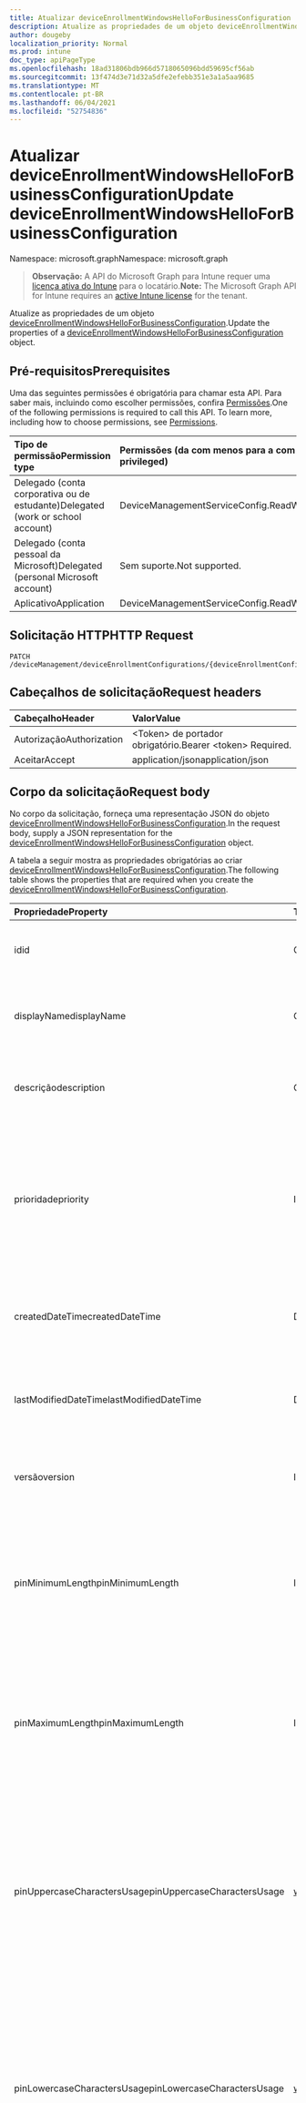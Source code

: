 ```yaml
---
title: Atualizar deviceEnrollmentWindowsHelloForBusinessConfiguration
description: Atualize as propriedades de um objeto deviceEnrollmentWindowsHelloForBusinessConfiguration.
author: dougeby
localization_priority: Normal
ms.prod: intune
doc_type: apiPageType
ms.openlocfilehash: 18ad31806bdb966d5718065096bdd59695cf56ab
ms.sourcegitcommit: 13f474d3e71d32a5dfe2efebb351e3a1a5aa9685
ms.translationtype: MT
ms.contentlocale: pt-BR
ms.lasthandoff: 06/04/2021
ms.locfileid: "52754836"
---
```

# <a name="update-deviceenrollmentwindowshelloforbusinessconfiguration"></a><span data-ttu-id="24be3-103">Atualizar deviceEnrollmentWindowsHelloForBusinessConfiguration</span><span class="sxs-lookup"><span data-stu-id="24be3-103">Update deviceEnrollmentWindowsHelloForBusinessConfiguration</span></span>

<span data-ttu-id="24be3-104">Namespace: microsoft.graph</span><span class="sxs-lookup"><span data-stu-id="24be3-104">Namespace: microsoft.graph</span></span>

> <span data-ttu-id="24be3-105">**Observação:** A API do Microsoft Graph para Intune requer uma [licença ativa do Intune](https://go.microsoft.com/fwlink/?linkid=839381) para o locatário.</span><span class="sxs-lookup"><span data-stu-id="24be3-105">**Note:** The Microsoft Graph API for Intune requires an [active Intune license](https://go.microsoft.com/fwlink/?linkid=839381) for the tenant.</span></span>

<span data-ttu-id="24be3-106">Atualize as propriedades de um objeto [deviceEnrollmentWindowsHelloForBusinessConfiguration](../resources/intune-onboarding-deviceenrollmentwindowshelloforbusinessconfiguration.md).</span><span class="sxs-lookup"><span data-stu-id="24be3-106">Update the properties of a [deviceEnrollmentWindowsHelloForBusinessConfiguration](../resources/intune-onboarding-deviceenrollmentwindowshelloforbusinessconfiguration.md) object.</span></span>

## <a name="prerequisites"></a><span data-ttu-id="24be3-107">Pré-requisitos</span><span class="sxs-lookup"><span data-stu-id="24be3-107">Prerequisites</span></span>
<span data-ttu-id="24be3-p101">Uma das seguintes permissões é obrigatória para chamar esta API. Para saber mais, incluindo como escolher permissões, confira [Permissões](/graph/permissions-reference).</span><span class="sxs-lookup"><span data-stu-id="24be3-p101">One of the following permissions is required to call this API. To learn more, including how to choose permissions, see [Permissions](/graph/permissions-reference).</span></span>

|<span data-ttu-id="24be3-110">Tipo de permissão</span><span class="sxs-lookup"><span data-stu-id="24be3-110">Permission type</span></span>|<span data-ttu-id="24be3-111">Permissões (da com menos para a com mais privilégios)</span><span class="sxs-lookup"><span data-stu-id="24be3-111">Permissions (from least to most privileged)</span></span>|
|:---|:---|
|<span data-ttu-id="24be3-112">Delegado (conta corporativa ou de estudante)</span><span class="sxs-lookup"><span data-stu-id="24be3-112">Delegated (work or school account)</span></span>|<span data-ttu-id="24be3-113">DeviceManagementServiceConfig.ReadWrite.All</span><span class="sxs-lookup"><span data-stu-id="24be3-113">DeviceManagementServiceConfig.ReadWrite.All</span></span>|
|<span data-ttu-id="24be3-114">Delegado (conta pessoal da Microsoft)</span><span class="sxs-lookup"><span data-stu-id="24be3-114">Delegated (personal Microsoft account)</span></span>|<span data-ttu-id="24be3-115">Sem suporte.</span><span class="sxs-lookup"><span data-stu-id="24be3-115">Not supported.</span></span>|
|<span data-ttu-id="24be3-116">Aplicativo</span><span class="sxs-lookup"><span data-stu-id="24be3-116">Application</span></span>|<span data-ttu-id="24be3-117">DeviceManagementServiceConfig.ReadWrite.All</span><span class="sxs-lookup"><span data-stu-id="24be3-117">DeviceManagementServiceConfig.ReadWrite.All</span></span>|

## <a name="http-request"></a><span data-ttu-id="24be3-118">Solicitação HTTP</span><span class="sxs-lookup"><span data-stu-id="24be3-118">HTTP Request</span></span>
<!-- {
  "blockType": "ignored"
}
-->
``` http
PATCH /deviceManagement/deviceEnrollmentConfigurations/{deviceEnrollmentConfigurationId}
```

## <a name="request-headers"></a><span data-ttu-id="24be3-119">Cabeçalhos de solicitação</span><span class="sxs-lookup"><span data-stu-id="24be3-119">Request headers</span></span>
|<span data-ttu-id="24be3-120">Cabeçalho</span><span class="sxs-lookup"><span data-stu-id="24be3-120">Header</span></span>|<span data-ttu-id="24be3-121">Valor</span><span class="sxs-lookup"><span data-stu-id="24be3-121">Value</span></span>|
|:---|:---|
|<span data-ttu-id="24be3-122">Autorização</span><span class="sxs-lookup"><span data-stu-id="24be3-122">Authorization</span></span>|<span data-ttu-id="24be3-123">&lt;Token&gt; de portador obrigatório.</span><span class="sxs-lookup"><span data-stu-id="24be3-123">Bearer &lt;token&gt; Required.</span></span>|
|<span data-ttu-id="24be3-124">Aceitar</span><span class="sxs-lookup"><span data-stu-id="24be3-124">Accept</span></span>|<span data-ttu-id="24be3-125">application/json</span><span class="sxs-lookup"><span data-stu-id="24be3-125">application/json</span></span>|

## <a name="request-body"></a><span data-ttu-id="24be3-126">Corpo da solicitação</span><span class="sxs-lookup"><span data-stu-id="24be3-126">Request body</span></span>
<span data-ttu-id="24be3-127">No corpo da solicitação, forneça uma representação JSON do objeto [deviceEnrollmentWindowsHelloForBusinessConfiguration](../resources/intune-onboarding-deviceenrollmentwindowshelloforbusinessconfiguration.md).</span><span class="sxs-lookup"><span data-stu-id="24be3-127">In the request body, supply a JSON representation for the [deviceEnrollmentWindowsHelloForBusinessConfiguration](../resources/intune-onboarding-deviceenrollmentwindowshelloforbusinessconfiguration.md) object.</span></span>

<span data-ttu-id="24be3-128">A tabela a seguir mostra as propriedades obrigatórias ao criar [deviceEnrollmentWindowsHelloForBusinessConfiguration](../resources/intune-onboarding-deviceenrollmentwindowshelloforbusinessconfiguration.md).</span><span class="sxs-lookup"><span data-stu-id="24be3-128">The following table shows the properties that are required when you create the [deviceEnrollmentWindowsHelloForBusinessConfiguration](../resources/intune-onboarding-deviceenrollmentwindowshelloforbusinessconfiguration.md).</span></span>

|<span data-ttu-id="24be3-129">Propriedade</span><span class="sxs-lookup"><span data-stu-id="24be3-129">Property</span></span>|<span data-ttu-id="24be3-130">Tipo</span><span class="sxs-lookup"><span data-stu-id="24be3-130">Type</span></span>|<span data-ttu-id="24be3-131">Descrição</span><span class="sxs-lookup"><span data-stu-id="24be3-131">Description</span></span>|
|:---|:---|:---|
|<span data-ttu-id="24be3-132">id</span><span class="sxs-lookup"><span data-stu-id="24be3-132">id</span></span>|<span data-ttu-id="24be3-133">Cadeia de caracteres</span><span class="sxs-lookup"><span data-stu-id="24be3-133">String</span></span>|<span data-ttu-id="24be3-134">Identificador exclusivo da conta Herdada de [deviceEnrollmentConfiguration](../resources/intune-onboarding-deviceenrollmentconfiguration.md)</span><span class="sxs-lookup"><span data-stu-id="24be3-134">Unique Identifier for the account Inherited from [deviceEnrollmentConfiguration](../resources/intune-onboarding-deviceenrollmentconfiguration.md)</span></span>|
|<span data-ttu-id="24be3-135">displayName</span><span class="sxs-lookup"><span data-stu-id="24be3-135">displayName</span></span>|<span data-ttu-id="24be3-136">Cadeia de caracteres</span><span class="sxs-lookup"><span data-stu-id="24be3-136">String</span></span>|<span data-ttu-id="24be3-137">O nome de exibição da configuração de registro de dispositivo Herdada de [deviceEnrollmentConfiguration](../resources/intune-onboarding-deviceenrollmentconfiguration.md)</span><span class="sxs-lookup"><span data-stu-id="24be3-137">The display name of the device enrollment configuration Inherited from [deviceEnrollmentConfiguration](../resources/intune-onboarding-deviceenrollmentconfiguration.md)</span></span>|
|<span data-ttu-id="24be3-138">descrição</span><span class="sxs-lookup"><span data-stu-id="24be3-138">description</span></span>|<span data-ttu-id="24be3-139">Cadeia de caracteres</span><span class="sxs-lookup"><span data-stu-id="24be3-139">String</span></span>|<span data-ttu-id="24be3-140">A descrição da configuração de registro de dispositivo Herdada de [deviceEnrollmentConfiguration](../resources/intune-onboarding-deviceenrollmentconfiguration.md)</span><span class="sxs-lookup"><span data-stu-id="24be3-140">The description of the device enrollment configuration Inherited from [deviceEnrollmentConfiguration](../resources/intune-onboarding-deviceenrollmentconfiguration.md)</span></span>|
|<span data-ttu-id="24be3-141">prioridade</span><span class="sxs-lookup"><span data-stu-id="24be3-141">priority</span></span>|<span data-ttu-id="24be3-142">Int32</span><span class="sxs-lookup"><span data-stu-id="24be3-142">Int32</span></span>|<span data-ttu-id="24be3-143">A prioridade é usada quando um usuário existe em vários grupos que são atribuídos à configuração de registro.</span><span class="sxs-lookup"><span data-stu-id="24be3-143">Priority is used when a user exists in multiple groups that are assigned enrollment configuration.</span></span> <span data-ttu-id="24be3-144">Os usuários estão sujeitos apenas à configuração com o valor de prioridade mais baixo.</span><span class="sxs-lookup"><span data-stu-id="24be3-144">Users are subject only to the configuration with the lowest priority value.</span></span> <span data-ttu-id="24be3-145">Herdada do [deviceEnrollmentConfiguration](../resources/intune-onboarding-deviceenrollmentconfiguration.md)</span><span class="sxs-lookup"><span data-stu-id="24be3-145">Inherited from [deviceEnrollmentConfiguration](../resources/intune-onboarding-deviceenrollmentconfiguration.md)</span></span>|
|<span data-ttu-id="24be3-146">createdDateTime</span><span class="sxs-lookup"><span data-stu-id="24be3-146">createdDateTime</span></span>|<span data-ttu-id="24be3-147">DateTimeOffset</span><span class="sxs-lookup"><span data-stu-id="24be3-147">DateTimeOffset</span></span>|<span data-ttu-id="24be3-148">Hora de data criada em UTC da configuração de registro de dispositivo Herdada de [deviceEnrollmentConfiguration](../resources/intune-onboarding-deviceenrollmentconfiguration.md)</span><span class="sxs-lookup"><span data-stu-id="24be3-148">Created date time in UTC of the device enrollment configuration Inherited from [deviceEnrollmentConfiguration](../resources/intune-onboarding-deviceenrollmentconfiguration.md)</span></span>|
|<span data-ttu-id="24be3-149">lastModifiedDateTime</span><span class="sxs-lookup"><span data-stu-id="24be3-149">lastModifiedDateTime</span></span>|<span data-ttu-id="24be3-150">DateTimeOffset</span><span class="sxs-lookup"><span data-stu-id="24be3-150">DateTimeOffset</span></span>|<span data-ttu-id="24be3-151">Última data de modificação no UTC da configuração de registro de dispositivo Herdada de [deviceEnrollmentConfiguration](../resources/intune-onboarding-deviceenrollmentconfiguration.md)</span><span class="sxs-lookup"><span data-stu-id="24be3-151">Last modified date time in UTC of the device enrollment configuration Inherited from [deviceEnrollmentConfiguration](../resources/intune-onboarding-deviceenrollmentconfiguration.md)</span></span>|
|<span data-ttu-id="24be3-152">versão</span><span class="sxs-lookup"><span data-stu-id="24be3-152">version</span></span>|<span data-ttu-id="24be3-153">Int32</span><span class="sxs-lookup"><span data-stu-id="24be3-153">Int32</span></span>|<span data-ttu-id="24be3-154">A versão da configuração de registro de dispositivo Herdada de [deviceEnrollmentConfiguration](../resources/intune-onboarding-deviceenrollmentconfiguration.md)</span><span class="sxs-lookup"><span data-stu-id="24be3-154">The version of the device enrollment configuration Inherited from [deviceEnrollmentConfiguration](../resources/intune-onboarding-deviceenrollmentconfiguration.md)</span></span>|
|<span data-ttu-id="24be3-155">pinMinimumLength</span><span class="sxs-lookup"><span data-stu-id="24be3-155">pinMinimumLength</span></span>|<span data-ttu-id="24be3-156">Int32</span><span class="sxs-lookup"><span data-stu-id="24be3-156">Int32</span></span>|<span data-ttu-id="24be3-157">Controla o número mínimo de caracteres necessário para o PIN Windows Hello para Empresas.</span><span class="sxs-lookup"><span data-stu-id="24be3-157">Controls the minimum number of characters required for the Windows Hello for Business PIN.</span></span>  <span data-ttu-id="24be3-158">Esse valor deve estar entre 4 e 127, inclusive, e menor ou igual ao valor definido para o PIN máximo.</span><span class="sxs-lookup"><span data-stu-id="24be3-158">This value must be between 4 and 127, inclusive, and less than or equal to the value set for the maximum PIN.</span></span>|
|<span data-ttu-id="24be3-159">pinMaximumLength</span><span class="sxs-lookup"><span data-stu-id="24be3-159">pinMaximumLength</span></span>|<span data-ttu-id="24be3-160">Int32</span><span class="sxs-lookup"><span data-stu-id="24be3-160">Int32</span></span>|<span data-ttu-id="24be3-161">Controla o número máximo de caracteres permitidos para o PIN Windows Hello para Empresas.</span><span class="sxs-lookup"><span data-stu-id="24be3-161">Controls the maximum number of characters allowed for the Windows Hello for Business PIN.</span></span> <span data-ttu-id="24be3-162">Esse valor deve estar entre 4 e 127, inclusive.</span><span class="sxs-lookup"><span data-stu-id="24be3-162">This value must be between 4 and 127, inclusive.</span></span> <span data-ttu-id="24be3-163">Esse valor deve ser maior ou igual ao valor definido para o PIN mínimo.</span><span class="sxs-lookup"><span data-stu-id="24be3-163">This value must be greater than or equal to the value set for the minimum PIN.</span></span>|
|<span data-ttu-id="24be3-164">pinUppercaseCharactersUsage</span><span class="sxs-lookup"><span data-stu-id="24be3-164">pinUppercaseCharactersUsage</span></span>|[<span data-ttu-id="24be3-165">windowsHelloForBusinessPinUsage</span><span class="sxs-lookup"><span data-stu-id="24be3-165">windowsHelloForBusinessPinUsage</span></span>](../resources/intune-onboarding-windowshelloforbusinesspinusage.md)|<span data-ttu-id="24be3-166">Controla a capacidade de usar letras maiúsculas no PIN Windows Hello para Empresas.</span><span class="sxs-lookup"><span data-stu-id="24be3-166">Controls the ability to use uppercase letters in the Windows Hello for Business PIN.</span></span>  <span data-ttu-id="24be3-167">Permitido permite o uso de letras maiúsculas, enquanto Required garante que elas estão presentes.</span><span class="sxs-lookup"><span data-stu-id="24be3-167">Allowed permits the use of uppercase letter(s), whereas Required ensures they are present.</span></span> <span data-ttu-id="24be3-168">Se definido como Não Permitido, as letras maiúsculas não serão permitidas.</span><span class="sxs-lookup"><span data-stu-id="24be3-168">If set to Not Allowed, uppercase letters will not be permitted.</span></span> <span data-ttu-id="24be3-169">Os valores possíveis são: `allowed`, `required`, `disallowed`.</span><span class="sxs-lookup"><span data-stu-id="24be3-169">Possible values are: `allowed`, `required`, `disallowed`.</span></span>|
|<span data-ttu-id="24be3-170">pinLowercaseCharactersUsage</span><span class="sxs-lookup"><span data-stu-id="24be3-170">pinLowercaseCharactersUsage</span></span>|[<span data-ttu-id="24be3-171">windowsHelloForBusinessPinUsage</span><span class="sxs-lookup"><span data-stu-id="24be3-171">windowsHelloForBusinessPinUsage</span></span>](../resources/intune-onboarding-windowshelloforbusinesspinusage.md)|<span data-ttu-id="24be3-172">Controla a capacidade de usar letras minúsculas no PIN Windows Hello para Empresas.</span><span class="sxs-lookup"><span data-stu-id="24be3-172">Controls the ability to use lowercase letters in the Windows Hello for Business PIN.</span></span>  <span data-ttu-id="24be3-173">Permitido permite o uso de letras minúsculas, enquanto Required garante que elas estão presentes.</span><span class="sxs-lookup"><span data-stu-id="24be3-173">Allowed permits the use of lowercase letter(s), whereas Required ensures they are present.</span></span> <span data-ttu-id="24be3-174">Se definido como Não Permitido, as letras minúsculas não serão permitidas.</span><span class="sxs-lookup"><span data-stu-id="24be3-174">If set to Not Allowed, lowercase letters will not be permitted.</span></span> <span data-ttu-id="24be3-175">Os valores possíveis são: `allowed`, `required`, `disallowed`.</span><span class="sxs-lookup"><span data-stu-id="24be3-175">Possible values are: `allowed`, `required`, `disallowed`.</span></span>|
|<span data-ttu-id="24be3-176">pinSpecialCharactersUsage</span><span class="sxs-lookup"><span data-stu-id="24be3-176">pinSpecialCharactersUsage</span></span>|[<span data-ttu-id="24be3-177">windowsHelloForBusinessPinUsage</span><span class="sxs-lookup"><span data-stu-id="24be3-177">windowsHelloForBusinessPinUsage</span></span>](../resources/intune-onboarding-windowshelloforbusinesspinusage.md)|<span data-ttu-id="24be3-178">Controla a capacidade de usar caracteres especiais no PIN Windows Hello para Empresas.</span><span class="sxs-lookup"><span data-stu-id="24be3-178">Controls the ability to use special characters in the Windows Hello for Business PIN.</span></span>  <span data-ttu-id="24be3-179">Permitido permite o uso de caracteres especiais, enquanto Obrigatório garante que eles estão presentes.</span><span class="sxs-lookup"><span data-stu-id="24be3-179">Allowed permits the use of special character(s), whereas Required ensures they are present.</span></span> <span data-ttu-id="24be3-180">Se definido como Não Permitido, caracteres especiais não serão permitidos.</span><span class="sxs-lookup"><span data-stu-id="24be3-180">If set to Not Allowed, special character(s) will not be permitted.</span></span> <span data-ttu-id="24be3-181">Os valores possíveis são: `allowed`, `required`, `disallowed`.</span><span class="sxs-lookup"><span data-stu-id="24be3-181">Possible values are: `allowed`, `required`, `disallowed`.</span></span>|
|<span data-ttu-id="24be3-182">estado</span><span class="sxs-lookup"><span data-stu-id="24be3-182">state</span></span>|[<span data-ttu-id="24be3-183">enablement</span><span class="sxs-lookup"><span data-stu-id="24be3-183">enablement</span></span>](../resources/intune-onboarding-enablement.md)|<span data-ttu-id="24be3-184">Controla se o dispositivo deve ser configurado para Windows Hello para Empresas.</span><span class="sxs-lookup"><span data-stu-id="24be3-184">Controls whether to allow the device to be configured for Windows Hello for Business.</span></span> <span data-ttu-id="24be3-185">Se estiver definido como desabilitado, o usuário não poderá provisionar Windows Hello para Empresas, exceto em Azure Active Directory celulares ingressados, se necessário.</span><span class="sxs-lookup"><span data-stu-id="24be3-185">If set to disabled, the user cannot provision Windows Hello for Business except on Azure Active Directory joined mobile phones if otherwise required.</span></span> <span data-ttu-id="24be3-186">Se definido como Não Configurado, o Intune não substituirá os padrões do cliente.</span><span class="sxs-lookup"><span data-stu-id="24be3-186">If set to Not Configured, Intune will not override client defaults.</span></span> <span data-ttu-id="24be3-187">Os valores possíveis são: `notConfigured`, `enabled`, `disabled`.</span><span class="sxs-lookup"><span data-stu-id="24be3-187">Possible values are: `notConfigured`, `enabled`, `disabled`.</span></span>|
|<span data-ttu-id="24be3-188">securityDeviceRequired</span><span class="sxs-lookup"><span data-stu-id="24be3-188">securityDeviceRequired</span></span>|<span data-ttu-id="24be3-189">Booliano</span><span class="sxs-lookup"><span data-stu-id="24be3-189">Boolean</span></span>|<span data-ttu-id="24be3-190">Controla se é necessário um TPM (Trusted Platform Module) para provisionamento Windows Hello para Empresas.</span><span class="sxs-lookup"><span data-stu-id="24be3-190">Controls whether to require a Trusted Platform Module (TPM) for provisioning Windows Hello for Business.</span></span> <span data-ttu-id="24be3-191">Um TPM fornece um benefício adicional de segurança, já que os dados armazenados nele não podem ser usados em outros dispositivos.</span><span class="sxs-lookup"><span data-stu-id="24be3-191">A TPM provides an additional security benefit in that data stored on it cannot be used on other devices.</span></span> <span data-ttu-id="24be3-192">Se definido como False, todos os dispositivos podem provisionar Windows Hello para Empresas, mesmo que não haja um TPM usável.</span><span class="sxs-lookup"><span data-stu-id="24be3-192">If set to False, all devices can provision Windows Hello for Business even if there is not a usable TPM.</span></span>|
|<span data-ttu-id="24be3-193">unlockWithBiometricsEnabled</span><span class="sxs-lookup"><span data-stu-id="24be3-193">unlockWithBiometricsEnabled</span></span>|<span data-ttu-id="24be3-194">Booliano</span><span class="sxs-lookup"><span data-stu-id="24be3-194">Boolean</span></span>|<span data-ttu-id="24be3-195">Controla o uso de gestos biométricos, como face e impressão digital, como uma alternativa para o PIN Windows Hello para Empresas.</span><span class="sxs-lookup"><span data-stu-id="24be3-195">Controls the use of biometric gestures, such as face and fingerprint, as an alternative to the Windows Hello for Business PIN.</span></span>  <span data-ttu-id="24be3-196">Se definido como False, gestos biométricos não são permitidos.</span><span class="sxs-lookup"><span data-stu-id="24be3-196">If set to False, biometric gestures are not allowed.</span></span> <span data-ttu-id="24be3-197">Os usuários ainda devem configurar um PIN como backup em caso de falhas.</span><span class="sxs-lookup"><span data-stu-id="24be3-197">Users must still configure a PIN as a backup in case of failures.</span></span>|
|<span data-ttu-id="24be3-198">remotePassportEnabled</span><span class="sxs-lookup"><span data-stu-id="24be3-198">remotePassportEnabled</span></span>|<span data-ttu-id="24be3-199">Booliano</span><span class="sxs-lookup"><span data-stu-id="24be3-199">Boolean</span></span>|<span data-ttu-id="24be3-200">Controla o uso do Remote Windows Hello para Empresas.</span><span class="sxs-lookup"><span data-stu-id="24be3-200">Controls the use of Remote Windows Hello for Business.</span></span> <span data-ttu-id="24be3-201">O Windows Hello para Empresas fornece a capacidade de um dispositivo portátil e registrado ser usável como um parceiro para autenticação da área de trabalho.</span><span class="sxs-lookup"><span data-stu-id="24be3-201">Remote Windows Hello for Business provides the ability for a portable, registered device to be usable as a companion for desktop authentication.</span></span> <span data-ttu-id="24be3-202">A área de trabalho deve ser ingressada no Azure AD e o dispositivo de suporte deve ter um pin de Windows Hello para Empresas.</span><span class="sxs-lookup"><span data-stu-id="24be3-202">The desktop must be Azure AD joined and the companion device must have a Windows Hello for Business PIN.</span></span>|
|<span data-ttu-id="24be3-203">pinPreviousBlockCount</span><span class="sxs-lookup"><span data-stu-id="24be3-203">pinPreviousBlockCount</span></span>|<span data-ttu-id="24be3-204">Int32</span><span class="sxs-lookup"><span data-stu-id="24be3-204">Int32</span></span>|<span data-ttu-id="24be3-205">Controla a capacidade de impedir que os usuários usem PINs anteriores.</span><span class="sxs-lookup"><span data-stu-id="24be3-205">Controls the ability to prevent users from using past PINs.</span></span> <span data-ttu-id="24be3-206">Isso deve ser definido entre 0 e 50, inclusive, e o PIN atual do usuário está incluído nessa contagem.</span><span class="sxs-lookup"><span data-stu-id="24be3-206">This must be set between 0 and 50, inclusive, and the current PIN of the user is included in that count.</span></span> <span data-ttu-id="24be3-207">Se definido como 0, os PINs anteriores não serão armazenados.</span><span class="sxs-lookup"><span data-stu-id="24be3-207">If set to 0, previous PINs are not stored.</span></span> <span data-ttu-id="24be3-208">O histórico de PIN não é preservado por meio de uma redefinição de PIN.</span><span class="sxs-lookup"><span data-stu-id="24be3-208">PIN history is not preserved through a PIN reset.</span></span>|
|<span data-ttu-id="24be3-209">pinExpirationInDays</span><span class="sxs-lookup"><span data-stu-id="24be3-209">pinExpirationInDays</span></span>|<span data-ttu-id="24be3-210">Int32</span><span class="sxs-lookup"><span data-stu-id="24be3-210">Int32</span></span>|<span data-ttu-id="24be3-211">Controla o período de tempo (em dias) que um PIN pode ser usado antes que o sistema exija que o usuário o altere.</span><span class="sxs-lookup"><span data-stu-id="24be3-211">Controls the period of time (in days) that a PIN can be used before the system requires the user to change it.</span></span> <span data-ttu-id="24be3-212">Isso deve ser definido entre 0 e 730, inclusive.</span><span class="sxs-lookup"><span data-stu-id="24be3-212">This must be set between 0 and 730, inclusive.</span></span> <span data-ttu-id="24be3-213">Se definido como 0, o PIN do usuário nunca expirará</span><span class="sxs-lookup"><span data-stu-id="24be3-213">If set to 0, the user's PIN will never expire</span></span>|
|<span data-ttu-id="24be3-214">enhancedBiometricsState</span><span class="sxs-lookup"><span data-stu-id="24be3-214">enhancedBiometricsState</span></span>|[<span data-ttu-id="24be3-215">enablement</span><span class="sxs-lookup"><span data-stu-id="24be3-215">enablement</span></span>](../resources/intune-onboarding-enablement.md)|<span data-ttu-id="24be3-216">Controla a capacidade de usar os recursos anti-spoofing para reconhecimento facial em dispositivos que o suportam.</span><span class="sxs-lookup"><span data-stu-id="24be3-216">Controls the ability to use the anti-spoofing features for facial recognition on devices which support it.</span></span> <span data-ttu-id="24be3-217">Se definido como desabilitado, os recursos anti-spoofing não são permitidos.</span><span class="sxs-lookup"><span data-stu-id="24be3-217">If set to disabled, anti-spoofing features are not allowed.</span></span> <span data-ttu-id="24be3-218">Se definido como Não Configurado, o usuário poderá escolher se deseja usar anti-spoofing.</span><span class="sxs-lookup"><span data-stu-id="24be3-218">If set to Not Configured, the user can choose whether they want to use anti-spoofing.</span></span> <span data-ttu-id="24be3-219">Os valores possíveis são: `notConfigured`, `enabled`, `disabled`.</span><span class="sxs-lookup"><span data-stu-id="24be3-219">Possible values are: `notConfigured`, `enabled`, `disabled`.</span></span>|



## <a name="response"></a><span data-ttu-id="24be3-220">Resposta</span><span class="sxs-lookup"><span data-stu-id="24be3-220">Response</span></span>
<span data-ttu-id="24be3-221">Se tiver êxito, este método retornará um código de resposta `200 OK` e um objeto [deviceEnrollmentWindowsHelloForBusinessConfiguration](../resources/intune-onboarding-deviceenrollmentwindowshelloforbusinessconfiguration.md) atualizado no corpo da resposta.</span><span class="sxs-lookup"><span data-stu-id="24be3-221">If successful, this method returns a `200 OK` response code and an updated [deviceEnrollmentWindowsHelloForBusinessConfiguration](../resources/intune-onboarding-deviceenrollmentwindowshelloforbusinessconfiguration.md) object in the response body.</span></span>

## <a name="example"></a><span data-ttu-id="24be3-222">Exemplo</span><span class="sxs-lookup"><span data-stu-id="24be3-222">Example</span></span>

### <a name="request"></a><span data-ttu-id="24be3-223">Solicitação</span><span class="sxs-lookup"><span data-stu-id="24be3-223">Request</span></span>
<span data-ttu-id="24be3-224">Este é um exemplo da solicitação.</span><span class="sxs-lookup"><span data-stu-id="24be3-224">Here is an example of the request.</span></span>
``` http
PATCH https://graph.microsoft.com/v1.0/deviceManagement/deviceEnrollmentConfigurations/{deviceEnrollmentConfigurationId}
Content-type: application/json
Content-length: 629

{
  "@odata.type": "#microsoft.graph.deviceEnrollmentWindowsHelloForBusinessConfiguration",
  "displayName": "Display Name value",
  "description": "Description value",
  "priority": 8,
  "version": 7,
  "pinMinimumLength": 0,
  "pinMaximumLength": 0,
  "pinUppercaseCharactersUsage": "required",
  "pinLowercaseCharactersUsage": "required",
  "pinSpecialCharactersUsage": "required",
  "state": "enabled",
  "securityDeviceRequired": true,
  "unlockWithBiometricsEnabled": true,
  "remotePassportEnabled": true,
  "pinPreviousBlockCount": 5,
  "pinExpirationInDays": 3,
  "enhancedBiometricsState": "enabled"
}
```

### <a name="response"></a><span data-ttu-id="24be3-225">Resposta</span><span class="sxs-lookup"><span data-stu-id="24be3-225">Response</span></span>
<span data-ttu-id="24be3-p115">Veja a seguir um exemplo da resposta. Observação: o objeto response mostrado aqui pode estar truncado por motivos de concisão. Todas as propriedades serão retornadas de uma chamada real.</span><span class="sxs-lookup"><span data-stu-id="24be3-p115">Here is an example of the response. Note: The response object shown here may be truncated for brevity. All of the properties will be returned from an actual call.</span></span>
``` http
HTTP/1.1 200 OK
Content-Type: application/json
Content-Length: 801

{
  "@odata.type": "#microsoft.graph.deviceEnrollmentWindowsHelloForBusinessConfiguration",
  "id": "3068e0cd-e0cd-3068-cde0-6830cde06830",
  "displayName": "Display Name value",
  "description": "Description value",
  "priority": 8,
  "createdDateTime": "2017-01-01T00:02:43.5775965-08:00",
  "lastModifiedDateTime": "2017-01-01T00:00:35.1329464-08:00",
  "version": 7,
  "pinMinimumLength": 0,
  "pinMaximumLength": 0,
  "pinUppercaseCharactersUsage": "required",
  "pinLowercaseCharactersUsage": "required",
  "pinSpecialCharactersUsage": "required",
  "state": "enabled",
  "securityDeviceRequired": true,
  "unlockWithBiometricsEnabled": true,
  "remotePassportEnabled": true,
  "pinPreviousBlockCount": 5,
  "pinExpirationInDays": 3,
  "enhancedBiometricsState": "enabled"
}
```




